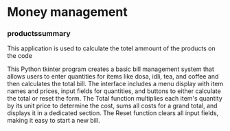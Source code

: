 <h1>Money management</h1>
<h3>productssummary</h3>
<p>
  This application is used to calculate the totel ammount of the products on the code
</p
<h3>
  This Python tkinter program creates a basic bill management system that allows users to enter quantities for items like dosa, idli, tea, and coffee and then calculates the total bill. The interface includes a menu display with item names and prices, input fields for quantities, and buttons to either calculate the total or reset the form. The Total function multiplies each item's quantity by its unit price to determine the cost, sums all costs for a grand total, and displays it in a dedicated section. The Reset function clears all input fields, making it easy to start a new bill.
</h3>
